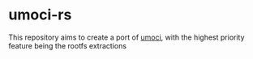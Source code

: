 # umoci-rs

This repository aims to create a port of [umoci](https://github.com/opencontainers/umoci), with the highest priority feature being the rootfs extractions
